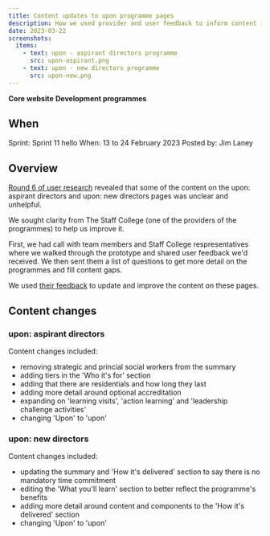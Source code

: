 ```yaml
---
title: Content updates to upon programme pages
description: How we used provider and user feedback to inform content iterations.
date: 2023-03-22
screenshots:
  items:
    - text: upon - aspirant directors programme
      src: upon-aspirant.png
    - text: upon - new directors programme
      src: upon-new.png
---
```


<strong class="govuk-tag govuk-tag--turquoise">Core website</strong>&nbsp;<strong class="govuk-tag govuk-tag--blue">Development programmes</strong>

## When
Sprint: Sprint 11 hello
When: 13 to 24 February 2023
Posted by: Jim Laney

## Overview

<a href="https://docs.google.com/presentation/d/1Y1isfjQF4gG8r2ln_qRDbVMfA9auyrzeGsoLwheDGpQ/edit#slide=id.g1fb296a8bfc_0_59">Round 6 of user research</a> revealed that some of the content on the upon: aspirant directors and upon: new directors pages was unclear and unhelpful.

We sought clarity from The Staff College (one of the providers of the programmes) to help us improve it.

First, we had call with team members and Staff College respresentatives where we walked through the prototype and shared user feedback we'd received. We then sent them a list of questions to get more detail on the programmes and fill content gaps.

We used <a href="https://docs.google.com/document/d/1POOEpZgG53Pwz6v-8lCod32wNSfVn8ib/edit">their feedback</a> to update and improve the content on these pages.

## Content changes

### upon: aspirant directors

Content changes included:

- removing strategic and princial social workers from the summary
- adding tiers in the 'Who it's for' section
- adding that there are residentials and how long they last
- adding more detail around optional accreditation
- expanding on 'learning visits', 'action learning' and 'leadership challenge activities'
- changing 'Upon' to 'upon'

### upon: new directors

Content changes included:

- updating the summary and 'How it's delivered' section to say there is no mandatory time commitment
- editing the 'What you'll learn' section to better reflect the programme's benefits
- adding more detail around content and components to the 'How it's delivered' section
- changing 'Upon' to 'upon'
